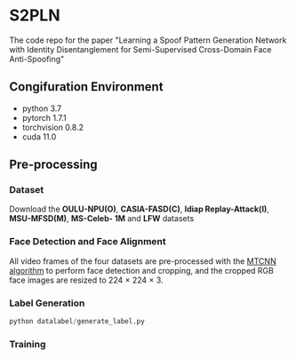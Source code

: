 # S2PLN

The code repo for the paper "Learning a Spoof Pattern Generation Network with Identity Disentanglement for Semi-Supervised Cross-Domain Face Anti-Spoofing"


## Congifuration Environment
- python 3.7 
- pytorch 1.7.1
- torchvision 0.8.2
- cuda 11.0

## Pre-processing
### **Dataset** 
Download the **OULU-NPU(O)**, **CASIA-FASD(C)**, **Idiap Replay-Attack(I)**, **MSU-MFSD(M)**, **MS-Celeb-
1M** and **LFW** datasets


### **Face Detection and Face Alignment** 

All video frames of the four datasets are pre-processed with the [MTCNN algorithm](https://ieeexplore.ieee.org/abstract/document/7553523) to perform face detection and cropping, and the cropped RGB face images are resized to 224 × 224 × 3.

### **Label Generation** 

```python
python datalabel/generate_label.py
```

### **Training** 




                                                                            